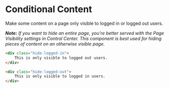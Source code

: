 # Conditional Content

Make some content on a page only visible to logged in or logged out users.

*__Note:__ If you want to hide an entire page, you're better served with the Page Visibility settings in Control Center. This component is best used for hiding pieces of content on an otherwise visible page.*

```html
<div class="hide-logged-in">
	This is only visible to logged out users.
</div>

<div class="hide-logged-out">
	This is only visible to logged in users.
</div>
```